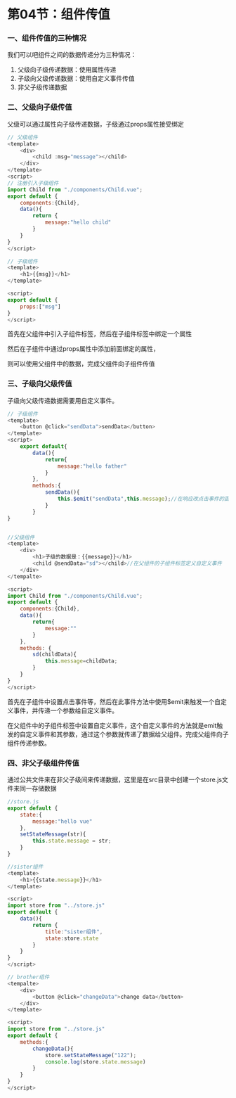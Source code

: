 # 第04节：组件传值

### 一、组件传值的三种情况

我们可以吧组件之间的数据传递分为三种情况：

1. 父级向子级传递数据：使用属性传递
2. 子级向父级传递数据：使用自定义事件传值
3. 非父子级传递数据

### 二、父级向子级传值

父级可以通过属性向子级传递数据，子级通过props属性接受绑定

```js
// 父级组件
<template>
    <div>
    	<child :msg="message"></child>
	</div>
</template>
<script>
// 注册引入子级组件
import Child from "./components/Child.vue";
export default {
    components:{Child},
    data(){
        return {
            message:"hello child"
        }
    }
}
</script>

// 子级组件
<template>
    <h1>{{msg}}</h1>
</template>

<script>
export default {
	props:["msg"]
}
</script>
```

首先在父组件中引入子组件标签，然后在子组件标签中绑定一个属性

然后在子组件中通过props属性中添加前面绑定的属性，

则可以使用父组件中的数据，完成父组件向子组件传值

### 三、子级向父级传值

子级向父级传递数据需要用自定义事件。

```js
// 子级组件
<template>
    <button @click="sendData">sendData</button>
</template>
<script>
    export default{
		data(){
            return{
                message:"hello father"
            }
        },
        methods:{
            sendData(){
                this.$emit("sendData",this.message);//在响应改点击事件的函数中使用$emit来触发一个自定义事件，并传递一个参数。
            }
        }
}


//父级组件
<template>
    <div>
    	<h1>子级的数据是：{{message}}</h1>
		<child @sendData="sd"></child>//在父组件的子组件标签定义自定义事件
	</div>
</tempalte>

<script>
import Child from "./components/Child.vue";
export default {
    components:{Child},
    data(){
        return{
            message:""
        }
    },
    methods: {
        sd(childData){
            this.message=childData;
        }
    }
}
</script>
```

首先在子组件中设置点击事件等，然后在此事件方法中使用$emit来触发一个自定义事件，并传递一个参数给自定义事件。

在父组件中的子组件标签中设置自定义事件，这个自定义事件的方法就是emit触发的自定义事件和其参数，通过这个参数就传递了数据给父组件。完成父组件向子组件传递参数。

### 四、非父子级组件传值

通过公共文件来在非父子级间来传递数据，这里是在src目录中创建一个store.js文件来同一存储数据

```js
//store.js
export default {
    state:{
        message:"hello vue"
    },
    setStateMessage(str){
        this.state.message = str;
    }
}

//sister组件
<template>
    <h1>{{state.message}}</h1>
</template>

<script>
import store from "../store.js"
export default {
    data(){
        return {
            title:"sister组件",
            state:store.state
        }
    }
}
</script>

// brother组件
<tempalte>
    <div>
    	<button @click="changeData">change data</button>
	</div>
</template>

<script>
import store from "../store.js"
export default {
    methods:{
        changeData(){
            store.setStateMessage("122");
            console.log(store.state.message)
        }
    }
}
</script>
```



